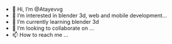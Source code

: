- 👋 Hi, I’m @Atayevvg
- 👀 I’m interested in blender 3d, web and mobile development...
- 🌱 I’m currently learning blender 3d
- 💞️ I’m looking to collaborate on ...
- 📫 How to reach me ...

<!---
Atayevvg/Atayevvg is a ✨ special ✨ repository because its `README.md` (this file) appears on your GitHub profile.
You can click the Preview link to take a look at your changes.
--->
